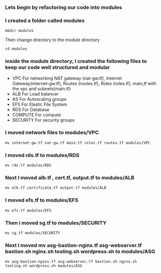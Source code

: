 
### Lets begin by refactoring our code into modules

### I created a folder called modules
```
mkdir modules
```

Then change directory to the module directory

```
cd modules
```
### inside the module directory, I created the following files to keep our code well structured and modular
- VPC     For networking   NAT gateway (nat-gw.tf), Internet Gateway(internet-gw.tf), Routes (routes.tf), Roles (roles.tf), main,tf with the vpc and subnets(main.tf)
- ALB     For Load balancer
- AS  For Autoscaling groups
- EFS   For Elastic File System
- RDS    For Database
- COMPUTE   For compute
- SECURITY For security groups

### I moved network files to modules/VPC
```
mv internet-gw.tf nat-gw.tf main.tf roles.tf routes.tf modules/VPC
```

### I moved rds.tf to modules/RDS
```
mv rds.tf modules/RDS
```
### Next I moved alb.tf , cert.tf, output.tf to modules/ALB
```
mv alb.tf certificate.tf output.tf modules/ALB
```
### I moved efs.tf to modules/EFS
```
mv efs.tf modules/EFS
```
### Then i moved sg.tf to modules/SECURITY
```
mv sg.tf modules/SECURITY
```
### Next I moved mv asg-bastion-nginx.tf asg-webserver.tf bastion.sh nginx.sh tooling.sh wordpress.sh to modules/ASG
```
mv asg-bastion-nginx.tf asg-webserver.tf bastion.sh nginx.sh tooling.sh wordpress.sh modules/ASG
```